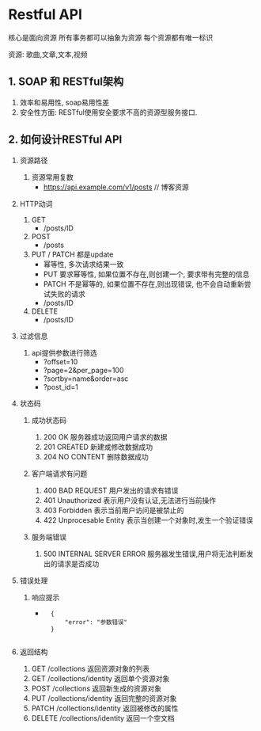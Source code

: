 # Restful API

核心是面向资源
所有事务都可以抽象为资源
每个资源都有唯一标识

资源: 歌曲,文章,文本,视频

## 1. SOAP 和 RESTful架构
1. 效率和易用性, soap易用性差
2. 安全性方面: RESTful使用安全要求不高的资源型服务接口.

## 2. 如何设计RESTful API
1. 资源路径
    1. 资源常用复数
        - https://api.example.com/v1/posts  // 博客资源
2. HTTP动词
    1. GET
        - /posts/ID
    2. POST
        - /posts
    3. PUT / PATCH    都是update
        - 幂等性, 多次请求结果一致
        - PUT 要求幂等性, 如果位置不存在,则创建一个, 要求带有完整的信息
        - PATCH 不是幂等的, 如果位置不存在,则出现错误, 也不会自动重新尝试失败的请求
        - /posts/ID
    4. DELETE
        - /posts/ID
3. 过滤信息
    1. api提供参数进行筛选
        - ?offset=10
        - ?page=2&per_page=100
        - ?sortby=name&order=asc
        - ?post_id=1
4. 状态码
    1. 成功状态码
        1. 200  OK  服务器成功返回用户请求的数据
        2. 201  CREATED 新建或修改数据成功
        3. 204  NO CONTENT  删除数据成功  
    2. 客户端请求有问题
        1. 400  BAD REQUEST 用户发出的请求有错误
        2. 401  Unauthorized    表示用户没有认证,无法进行当前操作
        3. 403  Forbidden   表示当前用户访问是被禁止的
        4. 422  Unprocesable Entity   表示当创建一个对象时,发生一个验证错误

    3. 服务端错误
        1. 500  INTERNAL SERVER ERROR   服务器发生错误,用户将无法判断发出的请求是否成功

5. 错误处理
    1. 响应提示
        - ```
            {
                "error": "参数错误"
            }
        ```
6. 返回结构
    1. GET  /collections    返回资源对象的列表
    2. GET  /collections/identity   返回单个资源对象
    3. POST /collections    返回新生成的资源对象
    4. PUT  /collections/identity   返回完整的资源对象
    5. PATCH    /collections/identity   返回被修改的属性
    6. DELETE   /collections/identity   返回一个空文档
